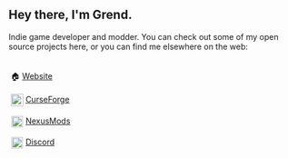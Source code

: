 ## Hey there, I'm Grend.

Indie game developer and modder.  You can check out some of my open source projects here, or you can find me elsewhere on the web:
<br/><br/><br/>
&nbsp;🏠&nbsp;[Website](https://anthonyhilyard.com)<br/><br/>
&nbsp;<img src="https://anthonyhilyard.com/wp-content/uploads/2021/10/curseforgeicon.png" width="22" valign="middle">&nbsp;[CurseForge](https://www.curseforge.com/members/grend_g/projects)<br/><br/>
&nbsp;<img src="https://images.nexusmods.com/favicons/ReskinOrange/favicon-230x230.png" width="20" valign="middle" hspace="1">&nbsp;[NexusMods](https://www.nexusmods.com/users/96127653)<br/><br/>
&nbsp;<img src="https://anthonyhilyard.com/wp-content/uploads/2021/10/Discord-Logo-Color.png" width="20" valign="middle" hspace="1">&nbsp;[Discord](https://discord.gg/S5NQjbXPnb)<br/><br/>
